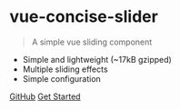 # vue-concise-slider

> A simple vue sliding component

- Simple and lightweight (~17kB gzipped)
- Multiple sliding effects
- Simple configuration


[GitHub](https://github.com/warpcgd/vue-concise-slider)
[Get Started](#vue-concise-slider)